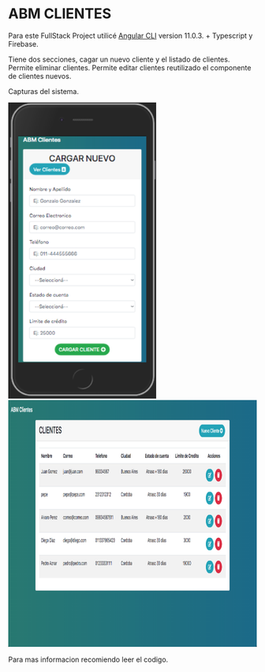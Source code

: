 # ABM CLIENTES

Para este FullStack Project utilicé [Angular CLI](https://github.com/angular/angular-cli) version 11.0.3. +  Typescript y Firebase.


Tiene dos secciones, cagar un nuevo cliente y el listado de clientes.
Permite eliminar clientes.
Permite editar clientes reutilizado el componente de clientes nuevos.


Capturas del sistema.
<div>
  <img src="https://github.com/JoniWaibs/abm-clientes/blob/master/src/assets/img/addCliente.png" width="300px" height="600px"/>
  <img src="https://github.com/JoniWaibs/abm-clientes/blob/master/src/assets/img/listaClientes.png" width="800px" height="500px"/>
</div>

Para mas informacion recomiendo leer el codigo.
